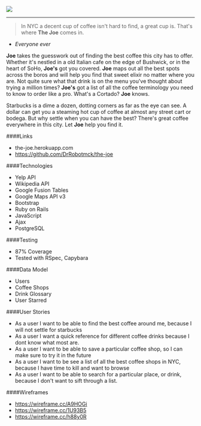 ![](http://farm8.staticflickr.com/7385/11300018346_58e66115f5_o.jpg)

___
>In NYC a decent cup of coffee isn't hard to find, a great cup is. That's where **The Joe** comes in.
   - *Everyone ever*

**Joe** takes the guesswork out of finding the best coffee this city has to offer. Whether it's nestled in a old Italian cafe on the edge of Bushwick, or in the heart of SoHo, **Joe's** got you covered. **Joe** maps out all the best spots across the boros and will help you find that sweet elixir no matter where you are. 
Not quite sure what that drink is on the menu you've thought about trying a million times? **Joe's** got a list of all the coffee terminology you need to know to order like a pro. What's a Cortado? **Joe** knows.

Starbucks is a dime a dozen, dotting corners as far as the eye can see. A dollar can get you a steaming hot cup of coffee at almost any street cart or bodega. But why settle when you can have the best? There's great coffee everywhere in this city. Let **Joe** help you find it.

####Links
* the-joe.herokuapp.com
* https://github.com/DrRobotmck/the-joe



####Technologies

* Yelp API
* Wikipedia API
* Google Fusion Tables
* Google Maps API v3
* Bootstrap
* Ruby on Rails
* JavaScript
* Ajax
* PostgreSQL

####Testing
* 87% Coverage
* Tested with RSpec, Capybara

####Data Model
* Users
* Coffee Shops
* Drink Glossary
* User Starred

####User Stories

* As a user I want to be able to find the best coffee around me, because I will not settle for starbucks
* As a user I want a quick reference for different coffee drinks because I dont know what most are.
* As a user I want to be able to save a particular coffee shop, so I can make sure to try it in the future
* As a user I want to be see a list of all the best coffee shops in NYC, because I have time to kill and want to browse
* As a user I want to be able to search for a particular place, or drink, because I don't want to sift through a list.

####Wireframes
* https://wireframe.cc/A9HOGi
* https://wireframe.cc/1U93B5
* https://wireframe.cc/h88y0R
